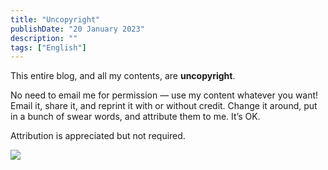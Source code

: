 ```yaml
---
title: "Uncopyright"
publishDate: "20 January 2023"
description: ""
tags: ["English"]
---
```


This entire blog, and all my contents, are **uncopyright**.

No need to email me for permission — use my content whatever you want! Email it, share it, and reprint it with or without credit. Change it around, put in a bunch of swear words, and attribute them to me. It’s OK.

Attribution is appreciated but not required.

<img src="/social-card.png"/>
